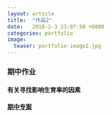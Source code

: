 ```yaml
---
layout: article
title:  "作品2"
date:   2018-1-3 23:07:50 +0800
categories: portfolio
image:
  teaser: portfolio-image2.jpg
---
```

### 期中作业

#### 有关寻找影响生育率的因素
#### [期中专案](https://Shuyi-Ho.github.io/portfolio/qizhong)
